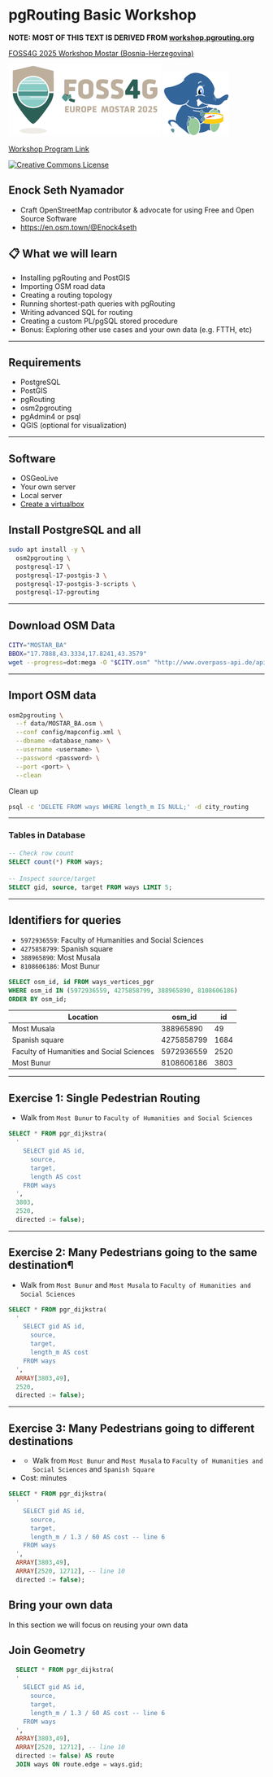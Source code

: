 #  pgRouting Basic Workshop

**NOTE: MOST OF THIS TEXT IS DERIVED FROM [workshop.pgrouting.org](https://workshop.pgrouting.org)**

[FOSS4G 2025 Workshop Mostar (Bosnia-Herzegovina)](https://2025.europe.foss4g.org/)

![FOSS4G 2025 Workshop Mostar (Bosnia-Herzegovina)](img/foss4g-europe-2025.png ) ![](img/pgrouting.png)

[Workshop Program Link](https://talks.osgeo.org/foss4g-europe-2025-workshops/talk/3Y3HSG/)


[![Creative Commons License](http://i.creativecommons.org/l/by-sa/4.0/88x31.png)](https://creativecommons.org/licenses/by-sa/4.0/)

## Enock Seth Nyamador

* Craft OpenStreetMap contributor & advocate for using Free and Open Source Software
* https://en.osm.town/@Enock4seth


## 📋 What we will learn 
- Installing pgRouting and PostGIS
- Importing OSM road data
- Creating a routing topology
- Running shortest-path queries with pgRouting
- Writing advanced SQL for routing
- Creating a custom PL/pgSQL stored procedure
- Bonus: Exploring other use cases and your own data (e.g. FTTH, etc) 

---

## Requirements

- PostgreSQL
- PostGIS
- pgRouting
- osm2pgrouting
- pgAdmin4 or psql
- QGIS (optional for visualization)

---

## Software
- OSGeoLive
- Your own server
- Local server
- [Create a virtualbox](https://workshop.pgrouting.org/3.0/en/general-intro/osgeolive.html)

## Install PostgreSQL and all
```bash
sudo apt install -y \
  osm2pgrouting \
  postgresql-17 \
  postgresql-17-postgis-3 \
  postgresql-17-postgis-3-scripts \
  postgresql-17-pgrouting
```
---
## Download OSM Data

```bash
CITY="MOSTAR_BA"
BBOX="17.7888,43.3334,17.8241,43.3579"
wget --progress=dot:mega -O "$CITY.osm" "http://www.overpass-api.de/api/xapi?*[bbox=${BBOX}][@meta]"

```
---
## Import OSM data
```bash
osm2pgrouting \
  --f data/MOSTAR_BA.osm \
  --conf config/mapconfig.xml \
  --dbname <database_name> \
  --username <username> \
  --password <password> \
  --port <port> \
  --clean
```
Clean up
```bash
psql -c 'DELETE FROM ways WHERE length_m IS NULL;' -d city_routing
```
---
### Tables in Database
```sql
-- Check row count
SELECT count(*) FROM ways;

-- Inspect source/target
SELECT gid, source, target FROM ways LIMIT 5;
```
---
## Identifiers for queries

- `5972936559`: Faculty of Humanities and Social Sciences
- `4275858799`: Spanish square
- `388965890`: Most Musala
- `8108606186`: Most Bunur

```sql
SELECT osm_id, id FROM ways_vertices_pgr
WHERE osm_id IN (5972936559, 4275858799, 388965890, 8108606186)
ORDER BY osm_id;
```

 Location |  osm_id   |  id  
----|------------|------
 Most Musala |388965890 |   49
 Spanish square|4275858799 | 1684
 Faculty of Humanities and Social Sciences|5972936559 | 2520
 Most Bunur|8108606186 | 3803
---
## Exercise 1: Single Pedestrian Routing
- Walk from `Most Bunur` to `Faculty of Humanities and Social Sciences`
```sql
SELECT * FROM pgr_dijkstra(
  '
    SELECT gid AS id,
      source,
      target,
      length AS cost
    FROM ways
  ',
  3803,
  2520,
  directed := false);
```
---
## Exercise 2: Many Pedestrians going to the same destination¶
- Walk from `Most Bunur` and `Most Musala` to `Faculty of Humanities and Social Sciences`
```sql
SELECT * FROM pgr_dijkstra(
  '
    SELECT gid AS id,
      source,
      target,
      length_m AS cost
    FROM ways
  ',
  ARRAY[3803,49],
  2520,
  directed := false);
```

---
## Exercise 3: Many Pedestrians going to different destinations
- - Walk from `Most Bunur` and `Most Musala` to `Faculty of Humanities and Social Sciences` and `Spanish Square`
- Cost: minutes
```sql
SELECT * FROM pgr_dijkstra(
  '
    SELECT gid AS id,
      source,
      target,
      length_m / 1.3 / 60 AS cost -- line 6
    FROM ways
  ',
  ARRAY[3803,49],
  ARRAY[2520, 12712], -- line 10
  directed := false);
  ```

## Bring your own data
In this section we will focus on reusing your own data 

## Join Geometry
```sql
  SELECT * FROM pgr_dijkstra(
  '
    SELECT gid AS id,
      source,
      target,
      length_m / 1.3 / 60 AS cost -- line 6
    FROM ways
  ',
  ARRAY[3803,49],
  ARRAY[2520, 12712], -- line 10
  directed := false) AS route
  JOIN ways ON route.edge = ways.gid;
  ```